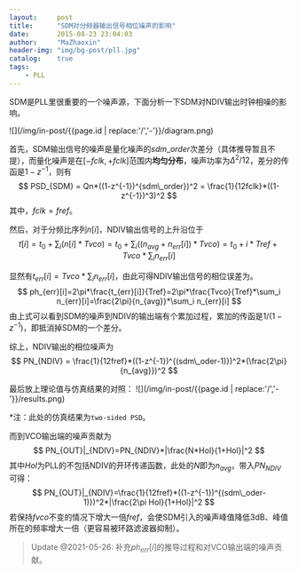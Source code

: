 ```yaml
---
layout:     post
title:      "SDM对分频器输出信号相位噪声的影响"
date:       2015-08-23 23:04:03
author:     "MaZhaoxin"
header-img: "img/bg-post/pll.jpg"
catalog:    true
tags:
    - PLL
---
```


SDM是PLL里很重要的一个噪声源，下面分析一下SDM对NDIV输出时钟相噪的影响。

![](/img/in-post/{{page.id | replace:'/','-'}}/diagram.png)

首先，SDM输出信号的噪声是量化噪声的$sdm\_order$次差分（具体推导暂且不提），而量化噪声是在$[-fclk , +fclk]$范围内**均匀分布**，噪声功率为$\Delta^2/12$，差分的传函是$1-z^{-1}$，则有
$$
PSD_{SDM} = Qn*((1-z^{-1})^{sdm\_order})^2 = \frac{1}{12fclk}*((1-z^{-1})^3)^2
$$
其中，$fclk = fref$。

然后，对于分频比序列$n[i]$，NDIV输出信号的上升沿位于
$$
t[i] = t_0+\sum_i (n[i] *Tvco) = t_0+\sum_i((n_{avg}+n_{err}[i])*Tvco) = t_0+i*Tref+Tvco*\sum_i n_{err}[i]
$$

显然有$t_{err}[i]=Tvco*\sum_i n_{err}[i]$，由此可得NDIV输出信号的相位误差为。
$$
ph_{err}[i]=2\pi*\frac{t_{err}[i]}{Tref}=2\pi*\frac{Tvco}{Tref}*\sum_i n_{err}[i]=\frac{2\pi}{n_{avg}}*\sum_i n_{err}[i]
$$
由上式可以看到SDM的噪声到NDIV的输出端有个累加过程，累加的传函是$1/(1-z^{-1})$，即抵消掉SDM的一个差分。

综上，NDIV输出的相位噪声为
$$
PN_{NDIV} = \frac{1}{12fref}*((1-z^{-1})^{(sdm\_oder-1)})^2*(\frac{2\pi}{n_{avg}})^2
$$

最后放上理论值与仿真结果的对照：
![](/img/in-post/{{page.id | replace:'/','-'}}/results.png)

*注：此处的仿真结果为`two-sided PSD`。

而到VCO输出端的噪声贡献为
$$
PN_{OUT}|_{NDIV}=PN_{NDIV}*|\frac{N*Hol}{1+Hol}|^2
$$
其中$Hol$为PLL的不包括NDIV的开环传递函数，此处的$N$即为$n_{avg}$，带入$PN_{NDIV}$可得：
$$
PN_{OUT}|_{NDIV}=\frac{1}{12fref}*((1-z^{-1})^{(sdm\_oder-1)})^2*|\frac{2\pi Hol}{1+Hol}|^2
$$
若保持$fvco$不变的情况下增大一倍$fref$，会使SDM引入的噪声峰值降低3dB、峰值所在的频率增大一倍（更容易被环路滤波器抑制）。

> Update @2021-05-26: 补充$ph_{err}[i]$的推导过程和对VCO输出端的噪声贡献。